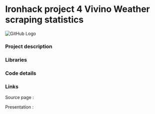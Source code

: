 # Ironhack project 4 Vivino Weather scraping statistics

![GitHub Logo](https://lh3.googleusercontent.com/proxy/nzoUqGROtfLUFXp_oESuIMJ2ht8XGF2TA4--YwI2uQx2A5Nm4SLLcorsbXyDoS8tNFJ7eWay-1bgDUKTCTf-NZlPD-iAByFyK5X5GXOoCvSt8J7jWgr9UvZRXIVSOuAe)

### Project description



### Libraries


### Code details


### Links

Source page : 

Presentation : 
